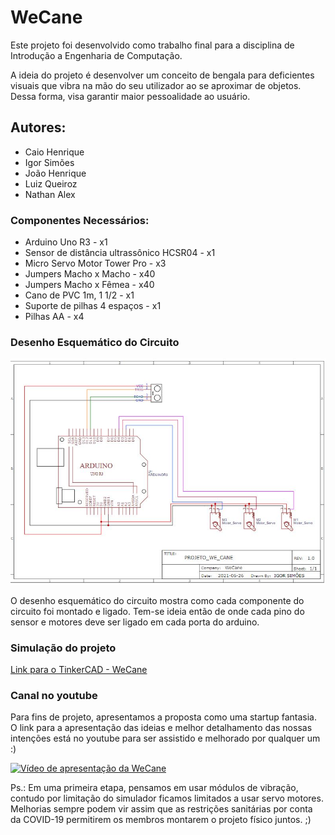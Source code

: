 # WeCane

Este projeto foi desenvolvido como trabalho final para a disciplina de Introdução a Engenharia de Computação.

A ideia do projeto é desenvolver um conceito de bengala para deficientes visuais que vibra na mão do
seu utilizador ao se aproximar de objetos. Dessa forma, visa garantir maior pessoalidade ao usuário.


## Autores: 
  * Caio Henrique
  * Igor Simões
  * João Henrique
  * Luiz Queiroz
  * Nathan Alex


### Componentes Necessários:

  * Arduino Uno R3 - x1
  * Sensor de distância ultrassônico HCSR04 - x1
  * Micro Servo Motor Tower Pro - x3
  * Jumpers Macho x Macho - x40
  * Jumpers Macho x Fêmea - x40
  * Cano de PVC 1m, 1 1/2 - x1
  * Suporte de pilhas 4 espaços - x1
  * Pilhas AA - x4
 
### Desenho Esquemático do Circuito
![Desenho Esquemático do Circuito](https://github.com/igoorsimoess/WeCane/blob/main/PROJETO.JPG)

O desenho esquemático do circuito mostra como cada componente do circuito foi montado e ligado. Tem-se ideia então de onde cada pino do sensor e motores deve ser ligado em cada porta do arduino.

### Simulação do projeto

[Link para o TinkerCAD - WeCane](https://www.tinkercad.com/things/f0ZOw0xdxdw-wecane-v3-com-microservo/editel?sharecode=rhIQ0AC4_UpNjVIVRtbGOux7IZujj6RuQhRiLAmcBbY)

### Canal no youtube

Para fins de projeto, apresentamos a proposta como uma startup fantasia. O link para a apresentação das ideias e melhor detalhamento das nossas intenções está no youtube para ser assistido e melhorado por qualquer um :)

[![Vídeo de apresentação da WeCane](https://res.cloudinary.com/marcomontalbano/image/upload/v1624896948/video_to_markdown/images/youtube--5Kkm9HKSyZk-c05b58ac6eb4c4700831b2b3070cd403.jpg)](https://youtu.be/5Kkm9HKSyZk "Vídeo de apresentação da WeCane")


Ps.: Em uma primeira etapa, pensamos em usar módulos de vibração, contudo por limitação do simulador ficamos limitados a usar servo motores. Melhorias sempre podem vir assim que as restrições sanitárias por conta da COVID-19 permitirem os membros montarem o projeto físico juntos. ;)
